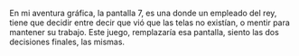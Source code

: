 En mi aventura gráfica, la pantalla 7, es una donde un empleado del rey, tiene que decidir entre decir que vió que las telas no existían, o mentir para mantener su trabajo. Este juego, remplazaría esa pantalla, siento las dos decisiones finales, las mismas.
